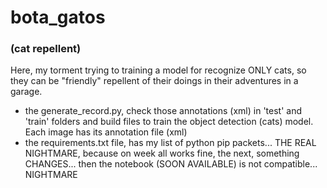 # bota_gatos 
### (cat repellent)

Here, my torment trying to training a model for recognize ONLY cats, so they can be "friendly" repellent of their doings in their adventures in a garage.

- the generate_record.py, check those annotations (xml) in 'test' and 'train' folders and build files to train the object detection (cats) model. Each image has its annotation file (xml)
- the requirements.txt file, has my list of python pip packets... THE REAL NIGHTMARE, because on week all works fine, the next, something CHANGES... then the notebook (SOON AVAILABLE) is not compatible... NIGHTMARE
